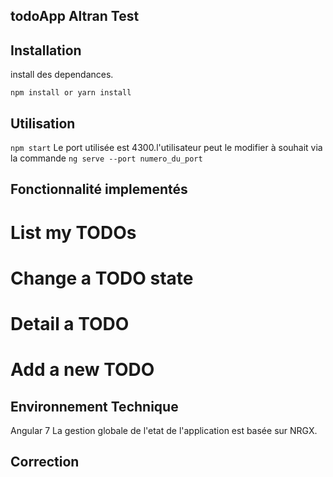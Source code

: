 ## todoApp Altran Test

## Installation

install des dependances.
```
npm install or yarn install
```

## Utilisation
``` npm start ```
 Le port utilisée est 4300.l'utilisateur peut le modifier à souhait via la commande   ``` ng serve --port numero_du_port ```

## Fonctionnalité implementés
# List my TODOs
# Change a TODO state
# Detail a TODO
# Add a new TODO


## Environnement Technique
Angular 7
La gestion globale de l'etat de l'application est basée sur NRGX.

## Correction

